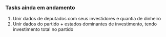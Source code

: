 ### Tasks ainda em andamento
1. Unir dados de deputados com seus investidores e quantia de dinheiro
2. Unir dados do partido + estados dominantes de investimento, tendo investimento total no partido